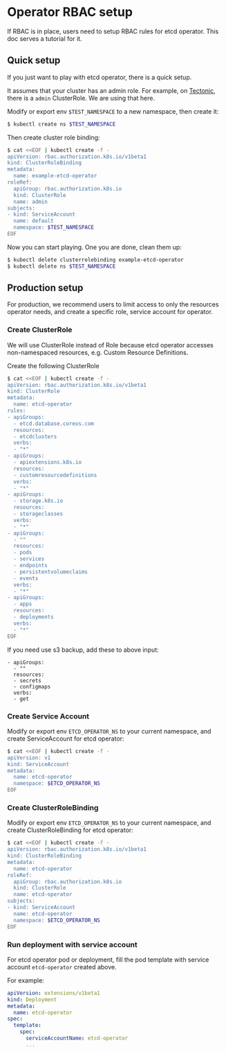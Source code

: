 # Operator RBAC setup

If RBAC is in place, users need to setup RBAC rules for etcd operator. This doc serves a tutorial for it.

## Quick setup

If you just want to play with etcd operator, there is a quick setup.

It assumes that your cluster has an admin role. For example, on [Tectonic](https://coreos.com/tectonic/),
there is a `admin` ClusterRole. We are using that here.

Modify or export env `$TEST_NAMESPACE` to a new namespace, then create it:

```bash
$ kubectl create ns $TEST_NAMESPACE
```

Then create cluster role binding:

```bash
$ cat <<EOF | kubectl create -f -
apiVersion: rbac.authorization.k8s.io/v1beta1
kind: ClusterRoleBinding
metadata:
  name: example-etcd-operator
roleRef:
  apiGroup: rbac.authorization.k8s.io
  kind: ClusterRole
  name: admin
subjects:
- kind: ServiceAccount
  name: default
  namespace: $TEST_NAMESPACE
EOF
```

Now you can start playing. One you are done, clean them up:

```bash
$ kubectl delete clusterrolebinding example-etcd-operator
$ kubectl delete ns $TEST_NAMESPACE
```

## Production setup

For production, we recommend users to limit access to only the resources operator needs, and create a specific role, service account for operator.

### Create ClusterRole

We will use ClusterRole instead of Role because etcd operator accesses non-namespaced resources, e.g. Custom Resource Definitions.

Create the following ClusterRole

```bash
$ cat <<EOF | kubectl create -f -
apiVersion: rbac.authorization.k8s.io/v1beta1
kind: ClusterRole
metadata:
  name: etcd-operator
rules:
- apiGroups:
  - etcd.database.coreos.com
  resources:
  - etcdclusters
  verbs:
  - "*"
- apiGroups:
  - apiextensions.k8s.io
  resources:
  - customresourcedefinitions
  verbs:
  - "*"
- apiGroups:
  - storage.k8s.io
  resources:
  - storageclasses
  verbs:
  - "*"
- apiGroups: 
  - ""
  resources:
  - pods
  - services
  - endpoints
  - persistentvolumeclaims
  - events
  verbs:
  - "*"
- apiGroups:
  - apps
  resources:
  - deployments
  verbs:
  - "*"
EOF
```

If you need use s3 backup, add these to above input:

```
- apiGroups: 
  - ""
  resources: 
  - secrets
  - configmaps
  verbs:
  - get
```

### Create Service Account

Modify or export env `ETCD_OPERATOR_NS` to your current namespace, 
and create ServiceAccount for etcd operator:

```bash
$ cat <<EOF | kubectl create -f -
apiVersion: v1
kind: ServiceAccount
metadata:
  name: etcd-operator
  namespace: $ETCD_OPERATOR_NS
EOF
```

### Create ClusterRoleBinding

Modify or export env `ETCD_OPERATOR_NS` to your current namespace, 
and create ClusterRoleBinding for etcd operator:

```bash
$ cat <<EOF | kubectl create -f -
apiVersion: rbac.authorization.k8s.io/v1beta1
kind: ClusterRoleBinding
metadata:
  name: etcd-operator
roleRef:
  apiGroup: rbac.authorization.k8s.io
  kind: ClusterRole
  name: etcd-operator
subjects:
- kind: ServiceAccount
  name: etcd-operator
  namespace: $ETCD_OPERATOR_NS
EOF
```

### Run deployment with service account

For etcd operator pod or deployment, fill the pod template with service account `etcd-operator` created above.

For example:

```yaml
apiVersion: extensions/v1beta1
kind: Deployment
metadata:
  name: etcd-operator
spec:
  template:
    spec:
      serviceAccountName: etcd-operator
      ...
```
